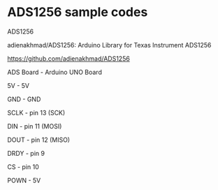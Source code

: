 # ADS1256 sample codes

ADS1256

adienakhmad/ADS1256: Arduino Library for Texas Instrument ADS1256

https://github.com/adienakhmad/ADS1256

ADS Board - Arduino UNO Board

5V - 5V

GND - GND

SCLK - pin 13 (SCK)

DIN - pin 11 (MOSI)

DOUT - pin 12 (MISO)

DRDY - pin 9

CS - pin 10

POWN - 5V
